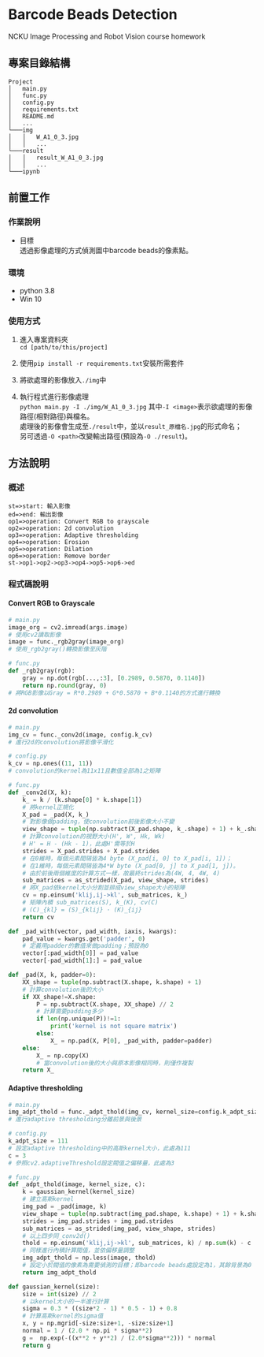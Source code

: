 # Barcode Beads Detection
NCKU Image Processing and Robot Vision course homework

## 專案目錄結構
```
Project
│   main.py
│   func.py
│   config.py
│   requirements.txt  
│   README.md      
│   ...    
└───img   
│   │   W_A1_0_3.jpg
│   │   ...
└───result   
│   │   result_W_A1_0_3.jpg
│   │   ...
└───ipynb 
```

## 前置工作
### 作業說明
* 目標\
透過影像處理的方式偵測圖中barcode beads的像素點。

### 環境
* python 3.8
* Win 10

### 使用方式
1. 進入專案資料夾\
`cd [path/to/this/project]` 

2. 使用`pip install -r requirements.txt`安裝所需套件

3. 將欲處理的影像放入`./img`中

4. 執行程式進行影像處理\
`python main.py -I ./img/W_A1_0_3.jpg` 
其中`-I <image>`表示欲處理的影像路徑(相對路徑)與檔名。\
處理後的影像會生成至`./result`中，並以`result_原檔名.jpg`的形式命名；\
另可透過`-O <path>`改變輸出路徑(預設為`-O ./result`)。

## 方法說明
### 概述
```flow
st=>start: 輸入影像
ed=>end: 輸出影像
op1=>operation: Convert RGB to grayscale
op2=>operation: 2d convolution
op3=>operation: Adaptive thresholding
op4=>operation: Erosion
op5=>operation: Dilation
op6=>operation: Remove border
st->op1->op2->op3->op4->op5->op6->ed
```

### 程式碼說明
#### Convert RGB to Grayscale
```py
# main.py
image_org = cv2.imread(args.image)
# 使用cv2讀取影像
image = func._rgb2gray(image_org)
# 使用_rgb2gray()轉換影像至灰階
```
```py
# func.py
def _rgb2gray(rgb):
    gray = np.dot(rgb[...,:3], [0.2989, 0.5870, 0.1140])
    return np.round(gray, 0)
# 將RGB影像以Gray = R*0.2989 + G*0.5870 + B*0.1140的方式進行轉換
```

#### 2d convolution
```py
# main.py
img_cv = func._conv2d(image, config.k_cv)
# 進行2d的convolution將影像平滑化
```
```py
# config.py
k_cv = np.ones((11, 11))
# convolution的kernel為11x11且數值全部為1之矩陣
```
```py
# func.py
def _conv2d(X, k):
    k_ = k / (k.shape[0] * k.shape[1])
    # 將kernel正規化
    X_pad = _pad(X, k_)
    # 對影像做padding，使convolution前後影像大小不變
    view_shape = tuple(np.subtract(X_pad.shape, k_.shape) + 1) + k_.shape
    # 計算convolution的視野大小(H', W', Hk, Wk) 
    # H' = H - (Hk - 1)，此處H'需等於H
    strides = X_pad.strides + X_pad.strides
    # 在0維時，每個元素間隔皆為4 byte (X_pad[i, 0] to X_pad[i, 1])；
    # 在1維時，每個元素間隔皆為4*W byte (X_pad[0, j] to X_pad[1, j])。
    # 由於前後兩個維度的計算方式一樣，故最終strides為(4W, 4, 4W, 4)    
    sub_matrices = as_strided(X_pad, view_shape, strides) 
    # 將X_pad依kernel大小分割並排成view_shape大小的矩陣
    cv = np.einsum('klij,ij->kl', sub_matrices, k_)
    # 矩陣內積 sub_matrices(S), k_(K), cv(C)
    # (C)_{kl} = (S)_{klij} · (K)_{ij}
    return cv  

def _pad_with(vector, pad_width, iaxis, kwargs):
    pad_value = kwargs.get('padder', 0)
    # 定義用padder的數值來做padding；預設為0
    vector[:pad_width[0]] = pad_value
    vector[-pad_width[1]:] = pad_value

def _pad(X, k, padder=0):
    XX_shape = tuple(np.subtract(X.shape, k.shape) + 1)
    # 計算convolution後的大小
    if XX_shape!=X.shape:
        P = np.subtract(X.shape, XX_shape) // 2
        # 計算需要padding多少
        if len(np.unique(P))!=1:
            print('kernel is not square matrix')
        else:
            X_ = np.pad(X, P[0], _pad_with, padder=padder)
    else:
        X_ = np.copy(X)
        # 當convolution後的大小與原本影像相同時，則僅作複製
    return X_    
```

#### Adaptive thresholding
```py
# main.py
img_adpt_thold = func._adpt_thold(img_cv, kernel_size=config.k_adpt_size, c=config.c)
# 進行adaptive thresholding分離前景與後景
```
```py
# config.py
k_adpt_size = 111
# 設定adaptive thresholding中的高斯kernel大小，此處為111
c = 3
# 參照cv2.adaptiveThreshold設定閥值之偏移量，此處為3
```
```py
# func.py
def _adpt_thold(image, kernel_size, c):
    k = gaussian_kernel(kernel_size)
    # 建立高斯kernel
    img_pad = _pad(image, k)
    view_shape = tuple(np.subtract(img_pad.shape, k.shape) + 1) + k.shape
    strides = img_pad.strides + img_pad.strides
    sub_matrices = as_strided(img_pad, view_shape, strides) 
    # 以上四步同_conv2d()
    thold = np.einsum('klij,ij->kl', sub_matrices, k) / np.sum(k) - c
    # 同樣進行內積計算閥值，並依偏移量調整
    img_adpt_thold = np.less(image, thold)
    # 設定小於閥值的像素為需要偵測的目標；即barcode beads處設定為1，其餘背景為0
    return img_adpt_thold

def gaussian_kernel(size):
    size = int(size) // 2
    # 以kernel大小的一半進行計算
    sigma = 0.3 * ((size*2 - 1) * 0.5 - 1) + 0.8
    # 計算高斯kernel的sigma值
    x, y = np.mgrid[-size:size+1, -size:size+1]
    normal = 1 / (2.0 * np.pi * sigma**2)
    g =  np.exp(-((x**2 + y**2) / (2.0*sigma**2))) * normal
    return g  

```
